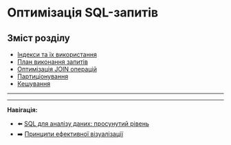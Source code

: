 # Оптимізація SQL-запитів

## Зміст розділу

-   [Індекси та їх використання](#індекси-та-їх-використання)
-   [План виконання запитів](#план-виконання-запитів)
-   [Оптимізація JOIN операцій](#оптимізація-join-операцій)
-   [Партиціонування](#партиціонування)
-   [Кешування](#кешування)

---

<!-- TODO: Глибокий аналіз продуктивності SQL -->
<!-- Інструменти профілювання -->
<!-- Best practices -->

---

**Навігація:**

-   ⬅️ [SQL для аналізу даних: просунутий рівень](./14_sql_просунутий.md)
-   ➡️ [Принципи ефективної візуалізації](./16_принципи_візуалізації.md)
